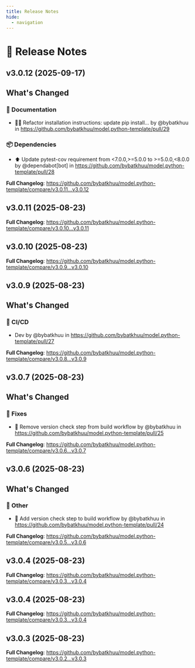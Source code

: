 ```yaml
---
title: Release Notes
hide:
  - navigation
---
```


# 📌 Release Notes

## v3.0.12 (2025-09-17)

<!-- Release notes generated using configuration in .github/release.yml at v3.0.12 -->

## What's Changed
### 📝 Documentation
* :technologist: Refactor installation instructions: update pip install… by @bybatkhuu in https://github.com/bybatkhuu/model.python-template/pull/29
### 📦 Dependencies
* ⬆️ Update pytest-cov requirement from <7.0.0,>=5.0.0 to >=5.0.0,<8.0.0 by @dependabot[bot] in https://github.com/bybatkhuu/model.python-template/pull/28


**Full Changelog**: https://github.com/bybatkhuu/model.python-template/compare/v3.0.11...v3.0.12

## v3.0.11 (2025-08-23)

<!-- Release notes generated using configuration in .github/release.yml at v3.0.11 -->



**Full Changelog**: https://github.com/bybatkhuu/model.python-template/compare/v3.0.10...v3.0.11

## v3.0.10 (2025-08-23)

<!-- Release notes generated using configuration in .github/release.yml at v3.0.10 -->



**Full Changelog**: https://github.com/bybatkhuu/model.python-template/compare/v3.0.9...v3.0.10

## v3.0.9 (2025-08-23)

<!-- Release notes generated using configuration in .github/release.yml at v3.0.9 -->

## What's Changed
### 👷 CI/CD
* Dev by @bybatkhuu in https://github.com/bybatkhuu/model.python-template/pull/27


**Full Changelog**: https://github.com/bybatkhuu/model.python-template/compare/v3.0.8...v3.0.9

## v3.0.7 (2025-08-23)

<!-- Release notes generated using configuration in .github/release.yml at v3.0.7 -->

## What's Changed
### 🐛 Fixes
* :broom: Remove version check step from build workflow by @bybatkhuu in https://github.com/bybatkhuu/model.python-template/pull/25


**Full Changelog**: https://github.com/bybatkhuu/model.python-template/compare/v3.0.6...v3.0.7

## v3.0.6 (2025-08-23)

<!-- Release notes generated using configuration in .github/release.yml at v3.0.6 -->

## What's Changed
### 💬 Other
* :green_heart: Add version check step to build workflow by @bybatkhuu in https://github.com/bybatkhuu/model.python-template/pull/24


**Full Changelog**: https://github.com/bybatkhuu/model.python-template/compare/v3.0.5...v3.0.6

## v3.0.4 (2025-08-23)

<!-- Release notes generated using configuration in .github/release.yml at v3.0.4 -->



**Full Changelog**: https://github.com/bybatkhuu/model.python-template/compare/v3.0.3...v3.0.4

## v3.0.4 (2025-08-23)

<!-- Release notes generated using configuration in .github/release.yml at v3.0.4 -->



**Full Changelog**: https://github.com/bybatkhuu/model.python-template/compare/v3.0.3...v3.0.4

## v3.0.3 (2025-08-23)

<!-- Release notes generated using configuration in .github/release.yml at v3.0.3 -->



**Full Changelog**: https://github.com/bybatkhuu/model.python-template/compare/v3.0.2...v3.0.3
